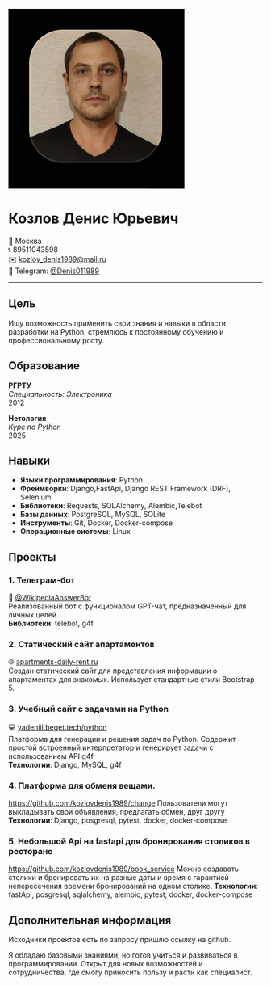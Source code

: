 ![фото](https://github.com/kozlovdenis1989/about_me/blob/main/Screenshot_2025-04-09-17-11-14-865_ru.hh.android-edit.jpg)

# Козлов Денис Юрьевич

📍 Москва  
📞 89511043598  
✉️ kozlov_denis1989@mail.ru  
📱 Telegram: [@Denis011989](https://t.me/Denis011989)  

---

## Цель

Ищу возможность применить свои знания и навыки в области разработки на Python, стремлюсь к постоянному обучению и профессиональному росту.

## Образование

**РГРТУ**  
*Специальность: Электроника*  
2012  

**Нетология**  
*Курс по Python*  
2025  

## Навыки

- **Языки программирования**: Python
- **Фреймворки**: Django,FastApi, Django REST Framework (DRF), Selenium
- **Библиотеки**: Requests, SQLAlchemy, Alembic,Telebot
- **Базы данных**: PostgreSQL, MySQL, SQLite
- **Инструменты**: Git, Docker, Docker-compose
- **Операционные системы**: Linux

## Проекты

### 1. Телеграм-бот
📱 [@WikipediaAnswerBot](https://t.me/WikipediaAnswerBot)  
Реализованный бот с функционалом GPT-чат, предназначенный для личных целей.  
**Библиотеки**: telebot, g4f  

### 2. Статический сайт апартаментов
🌐 [apartments-daily-rent.ru](http://apartments-daily-rent.ru/)  
Создан статический сайт для представления информации о апартаментах для знакомых. Использует стандартные стили Bootstrap 5.  

### 3. Учебный сайт с задачами на Python
💻 [yadeniil.beget.tech/python](http://yadeniil.beget.tech/python/)  
Платформа для генерации и решения задач по Python. Содержит простой встроенный интерпретатор и генерирует задачи с использованием API g4f.  
**Технологии**: Django, MySQL, g4f  

### 4. Платформа для обменя вещами.
https://github.com/kozlovdenis1989/change
Пользователи могут выкладывать свои объявления, предлагать обмен, друг другу
**Технологии**: Django, posgresql, pytest, docker, docker-compose  

### 5. Небольшой Api на fastapi для бронирования столиков в ресторане
https://github.com/kozlovdenis1989/book_service
Можно создавать столики и бронировать их на разные даты и время с гарантией непересечения времени бронирований на одном столике. 
**Технологии**: fastApi, posgresql, sqlalchemy, alembic, pytest, docker, docker-compose



## Дополнительная информация

Исходники проектов есть по запросу пришлю ссылку на github.

Я обладаю базовыми знаниями, но готов учиться и развиваться в программировании. Открыт для новых возможностей и сотрудничества, где смогу приносить пользу и расти как специалист.


